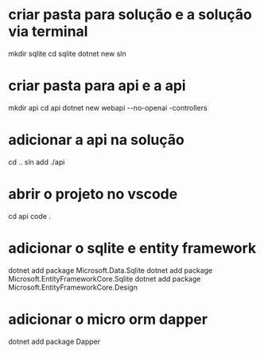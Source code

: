 # criar pasta para solução e a solução via terminal
mkdir sqlite
cd sqlite
dotnet new sln

# criar pasta para api e a api
mkdir api
cd api
dotnet new webapi --no-openai -controllers

# adicionar a api na solução
cd ..
sln add ./api

# abrir o projeto no vscode
cd api
code .

# adicionar o sqlite e entity framework
dotnet add package Microsoft.Data.Sqlite
dotnet add package Microsoft.EntityFrameworkCore.Sqlite
dotnet add package  Microsoft.EntityFrameworkCore.Design

# adicionar o micro orm dapper
dotnet add package Dapper
